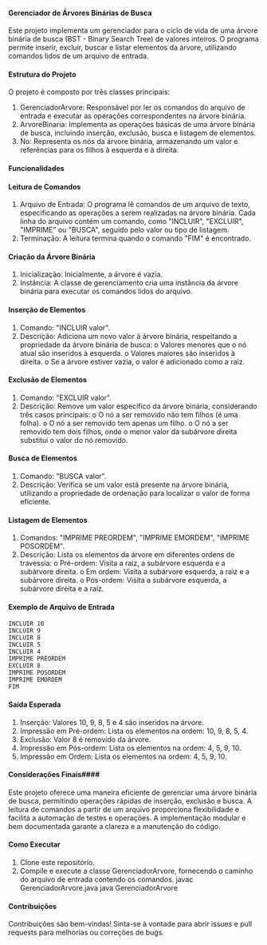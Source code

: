 #### Gerenciador de Árvores Binárias de Busca ####

Este projeto implementa um gerenciador para o ciclo de vida de uma árvore binária de busca (BST - Binary Search Tree) de valores inteiros. O programa permite inserir, excluir, buscar e listar elementos da árvore, utilizando comandos lidos de um arquivo de entrada.

#### Estrutura do Projeto ####

O projeto é composto por três classes principais:

1.	GerenciadorArvore: Responsável por ler os comandos do arquivo de entrada e executar as operações correspondentes na árvore binária.
2.	ArvoreBinaria: Implementa as operações básicas de uma árvore binária de busca, incluindo inserção, exclusão, busca e listagem de elementos.
3.	No: Representa os nós da árvore binária, armazenando um valor e referências para os filhos à esquerda e à direita.
   
#### Funcionalidades ####

#### Leitura de Comandos ####
1.	Arquivo de Entrada: O programa lê comandos de um arquivo de texto, especificando as operações a serem realizadas na árvore binária. Cada linha do arquivo contém um comando, como "INCLUIR", "EXCLUIR", "IMPRIME" ou "BUSCA", seguido pelo valor ou tipo de listagem.
2.	Terminação: A leitura termina quando o comando "FIM" é encontrado.

#### Criação da Árvore Binária #### 
1. Inicialização: Inicialmente, a árvore é vazia.
2. Instância: A classe de gerenciamento cria uma instância da árvore binária para executar os comandos lidos do arquivo.
  	
#### Inserção de Elementos ####
1. Comando: "INCLUIR valor".
2. Descrição: Adiciona um novo valor à árvore binária, respeitando a propriedade da árvore binária de busca:
          o	Valores menores que o nó atual são inseridos à esquerda.
          o	Valores maiores são inseridos à direita.
          o	Se a árvore estiver vazia, o valor é adicionado como a raiz.
          
#### Exclusão de Elementos ####
1. Comando: "EXCLUIR valor".
2. Descrição: Remove um valor específico da árvore binária, considerando três casos principais:
            o	O nó a ser removido não tem filhos (é uma folha).
            o	O nó a ser removido tem apenas um filho.
            o	O nó a ser removido tem dois filhos, onde o menor valor da subárvore direita substitui o valor do nó removido.
            
#### Busca de Elementos ####
1. Comando: "BUSCA valor".
2. Descrição: Verifica se um valor está presente na árvore binária, utilizando a propriedade de ordenação para localizar o valor de forma eficiente.
    
#### Listagem de Elementos ####
1. Comandos: "IMPRIME PREORDEM", "IMPRIME EMORDEM", "IMPRIME POSORDEM".
2. Descrição: Lista os elementos da árvore em diferentes ordens de travessia:
              o	Pré-ordem: Visita a raiz, a subárvore esquerda e a subárvore direita.
              o	Em ordem: Visita a subárvore esquerda, a raiz e a subárvore direita.
              o	Pós-ordem: Visita a subárvore esquerda, a subárvore direita e a raiz.
                                        
#### Exemplo de Arquivo de Entrada ####
    INCLUIR 10 
    INCLUIR 9 
    INCLUIR 8 
    INCLUIR 5 
    INCLUIR 4 
    IMPRIME PREORDEM 
    EXCLUIR 8 
    IMPRIME POSORDEM 
    IMPRIME EMORDEM 
    FIM

#### Saída Esperada ####
1. Inserção: Valores 10, 9, 8, 5 e 4 são inseridos na árvore.
2. Impressão em Pré-ordem: Lista os elementos na ordem: 10, 9, 8, 5, 4.
3. Exclusão: Valor 8 é removido da árvore.
4. Impressão em Pós-ordem: Lista os elementos na ordem: 4, 5, 9, 10.
5. Impressão em Ordem: Lista os elementos na ordem: 4, 5, 9, 10.

#### Considerações Finais####
Este projeto oferece uma maneira eficiente de gerenciar uma árvore binária de busca, permitindo operações rápidas de inserção, exclusão e busca. A leitura de comandos a partir de um arquivo proporciona flexibilidade e facilita a automação de testes e operações. A implementação modular e bem documentada garante a clareza e a manutenção do código.

#### Como Executar ####
1.	Clone este repositório.
2.	Compile e execute a classe GerenciadorArvore, fornecendo o caminho do arquivo de entrada contendo os comandos.
    javac GerenciadorArvore.java
    java GerenciadorArvore

#### Contribuições ####
Contribuições são bem-vindas! 
Sinta-se à vontade para abrir issues e pull requests para melhorias ou correções de bugs.


